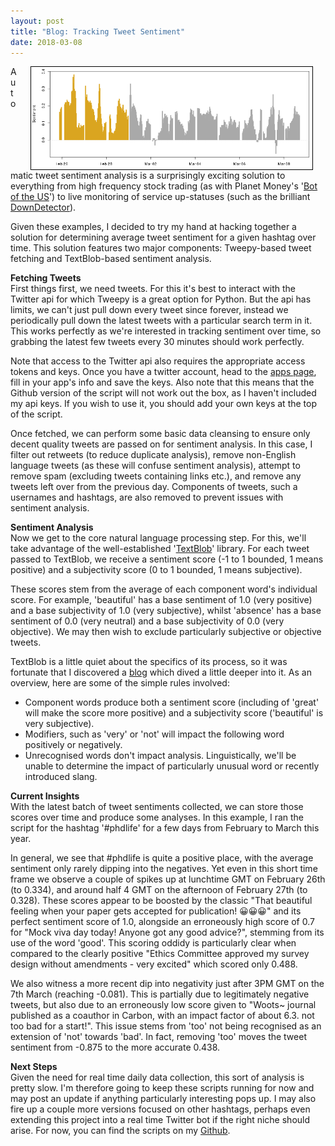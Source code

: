 ```yaml
---
layout: post
title: "Blog: Tracking Tweet Sentiment"
date: 2018-03-08
---
```


<img style="float: right; border: 1px solid black" alt="Change to #phdlife tweet sentiment over time." hspace="20" src="/assets/tweetsentiments.png" width="450px">

Automatic tweet sentiment analysis is a surprisingly exciting solution to everything from high frequency stock trading (as with Planet Money's '[Bot of the US](https://twitter.com/botus)') to live monitoring of service up-statuses (such as the brilliant [DownDetector](http://downdetector.co.uk/)).

Given these examples, I decided to try my hand at hacking together a solution for determining average tweet sentiment for a given hashtag over time. This solution features two major components: Tweepy-based tweet fetching and TextBlob-based sentiment analysis.

**Fetching Tweets**<br>
First things first, we need tweets. For this it's best to interact with the Twitter api for which Tweepy is a great option for Python. But the api has limits, we can't just pull down every tweet since forever, instead we periodically pull down the latest tweets with a particular search term in it. This works perfectly as we're interested in tracking sentiment over time, so grabbing the latest few tweets every 30 minutes should work perfectly.

Note that access to the Twitter api also requires the appropriate access tokens and keys. Once you have a twitter account, head to the [apps page](https://apps.twitter.com), fill in your app's info and save the keys. Also note that this means that the Github version of the script will not work out the box, as I haven't included my api keys. If you wish to use it, you should add your own keys at the top of the script.

Once fetched, we can perform some basic data cleansing to ensure only decent quality tweets are passed on for sentiment analysis. In this case, I filter out retweets (to reduce duplicate analysis), remove non-English language tweets (as these will confuse sentiment analysis), attempt to remove spam (excluding tweets containing links etc.), and remove any tweets left over from the previous day. Components of tweets, such a usernames and hashtags, are also removed to prevent issues with sentiment analysis.

**Sentiment Analysis**<br>
Now we get to the core natural language processing step. For this, we'll take advantage of the well-established '[TextBlob](http://textblob.readthedocs.io/en/dev/)' library. For each tweet passed to TextBlob, we receive a sentiment score (-1 to 1 bounded, 1 means positive) and a subjectivity score (0 to 1 bounded, 1 means subjective).

These scores stem from the average of each component word's individual score. For example, 'beautiful' has a base sentiment of 1.0 (very positive) and a base subjectivity of 1.0 (very subjective), whilst 'absence' has a base sentiment of 0.0 (very neutral) and a base subjectivity of 0.0 (very objective). We may then wish to exclude particularly subjective or objective tweets.

TextBlob is a little quiet about the specifics of its process, so it was fortunate that I discovered a [blog](https://planspace.org/20150607-textblob_sentiment/) which dived a little deeper into it. As an overview, here are some of the simple rules involved:
- Component words produce both a sentiment score (including of 'great' will make the score more positive) and a subjectivity score ('beautiful' is very subjective).
- Modifiers, such as 'very' or 'not' will impact the following word positively or negatively.
- Unrecognised words don't impact analysis. Linguistically, we'll be unable to determine the impact of particularly unusual word or recently introduced slang.

**Current Insights**<br>
With the latest batch of tweet sentiments collected, we can store those scores over time and produce some analyses. In this example, I ran the script for the hashtag '#phdlife' for a few days from February to March this year.

In general, we see that #phdlife is quite a positive place, with the average sentiment only rarely dipping into the negatives. Yet even in this short time frame we observe a couple of spikes up at lunchtime GMT on February 26th (to 0.334), and around half 4 GMT on the afternoon of February 27th (to 0.328). These scores appear to be boosted by the classic "That beautiful feeling when your paper gets accepted for publication! 😀😀😀" and its perfect sentiment score of 1.0, alongside an erroneously high score of 0.7 for "Mock viva day today! Anyone got any good advice?", stemming from its use of the word 'good'. This scoring oddidy is particularly clear when compared to the clearly positive "Ethics Committee approved my survey design without amendments - very excited" which scored only 0.488.

We also witness a more recent dip into negativity just after 3PM GMT on the 7th March (reaching -0.081). This is partially due to legitimately negative tweets, but also due to an erroneously low score given to "Woots~ journal published as a coauthor in Carbon, with an impact factor of about 6.3. not too bad for a start!". This issue stems from 'too' not being recognised as an extension of 'not' towards 'bad'. In fact, removing 'too' moves the tweet sentiment from -0.875 to the more accurate 0.438.

**Next Steps**<br>
Given the need for real time daily data collection, this sort of analysis is pretty slow. I'm therefore going to keep these scripts running for now and may post an update if anything particularly interesting pops up. I may also fire up a couple more versions focused on other hashtags, perhaps even extending this project into a real time Twitter bot if the right niche should arise. For now, you can find the scripts on my [Github](https://github.com/mattravenhall/TweetSentiment).
